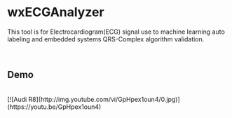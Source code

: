 # wxECGAnalyzer
This tool is for Electrocardiogram(ECG) signal use to machine learning auto labeling and embedded systems QRS-Complex algorithm validation.

</br>


## Demo
</br>
[![Audi R8](http://img.youtube.com/vi/GpHpex1oun4/0.jpg)](https://youtu.be/GpHpex1oun4)

</br>
